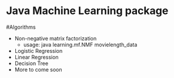 Java Machine Learning package
========

#Algorithms

  * Non-negative matrix factorization
     * usage: java learning.mf.NMF movielength_data
  * Logistic Regression 
  * Linear Regression
  * Decision Tree
  * More to come soon
